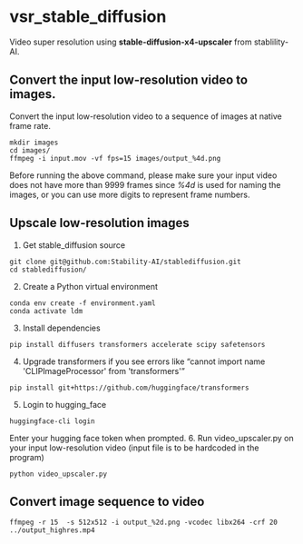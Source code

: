 # vsr_stable_diffusion
Video super resolution using **stable-diffusion-x4-upscaler** from stablility-AI.

## Convert the input low-resolution video to images.
Convert the input low-resolution video to a sequence of images at native frame rate.
```
mkdir images
cd images/
ffmpeg -i input.mov -vf fps=15 images/output_%4d.png
```
Before running the above command, please make sure your input video does not have more than 9999 frames since *%4d* is used for naming the images, or you can use more digits to represent frame numbers.

## Upscale low-resolution images
1. Get stable_diffusion source
```
git clone git@github.com:Stability-AI/stablediffusion.git
cd stablediffusion/
```
2. Create a Python virtual environment
```
conda env create -f environment.yaml
conda activate ldm
```
3. Install dependencies
```
pip install diffusers transformers accelerate scipy safetensors
```
4. Upgrade transformers if you see errors like “cannot import name 'CLIPImageProcessor' from 'transformers'”
```
pip install git+https://github.com/huggingface/transformers
```
5. Login to hugging_face
```
huggingface-cli login
```
Enter your hugging face token when prompted.
6. Run video_upscaler.py on your input low-resolution video (input file is to be hardcoded in the program)
```
python video_upscaler.py
```

## Convert image sequence to video
```
ffmpeg -r 15  -s 512x512 -i output_%2d.png -vcodec libx264 -crf 20 ../output_highres.mp4
```